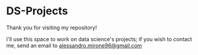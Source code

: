 # DS-Projects
Thank you for visiting my repository!

I'll use this space to work on data science's projects; if you wish to contact me, send an email to alessandro.mirone96@gmail.com
